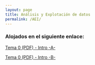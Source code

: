 ```yaml
---
layout: page
title: Análisis y Explotación de datos
permalink: /AEI/
---
```


### Alojados en el siguiente enlace:

[Tema 0 (PDF) - Intro -A-](https://github.com/rharagon/CF_AEI/blob/a3d27fdbb737b95b594d12c5f30ddaff35524b49/tema0_A.pdf)

[Tema 0 (PDF) - Intro -B-](https://github.com/rharagon/CF_AEI/blob/a3d27fdbb737b95b594d12c5f30ddaff35524b49/tema0_B.pdf)
